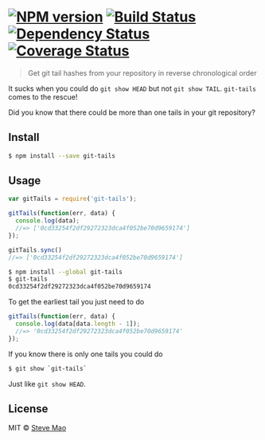 #  [![NPM version][npm-image]][npm-url] [![Build Status][travis-image]][travis-url] [![Dependency Status][daviddm-image]][daviddm-url] [![Coverage Status][coverall-image]][coverall-url]

> Get git tail hashes from your repository in reverse chronological order

It sucks when you could do `git show HEAD` but not `git show TAIL`. `git-tails` comes to the rescue!

Did you know that there could be more than one tails in your git repository?


## Install

```sh
$ npm install --save git-tails
```


## Usage

```js
var gitTails = require('git-tails');

gitTails(function(err, data) {
  console.log(data);
  //=> ['0cd33254f2df29272323dca4f052be70d9659174']
});

gitTails.sync()
//=> ['0cd33254f2df29272323dca4f052be70d9659174']
```

```sh
$ npm install --global git-tails
$ git-tails
0cd33254f2df29272323dca4f052be70d9659174
```

To get the earliest tail you just need to do

```js
gitTails(function(err, data) {
  console.log(data[data.length - 1]);
  //=> '0cd33254f2df29272323dca4f052be70d9659174'
});
```

If you know there is only one tails you could do

```sh
$ git show `git-tails`
```

Just like `git show HEAD`.


## License

MIT © [Steve Mao](https://github.com/stevemao)


[npm-image]: https://badge.fury.io/js/git-tails.svg
[npm-url]: https://npmjs.org/package/git-tails
[travis-image]: https://travis-ci.org/stevemao/git-tails.svg?branch=master
[travis-url]: https://travis-ci.org/stevemao/git-tails
[daviddm-image]: https://david-dm.org/stevemao/git-tails.svg?theme=shields.io
[daviddm-url]: https://david-dm.org/stevemao/git-tails
[coverall-image]: https://coveralls.io/repos/stevemao/git-tails/badge.svg
[coverall-url]: https://coveralls.io/r/stevemao/git-tails
